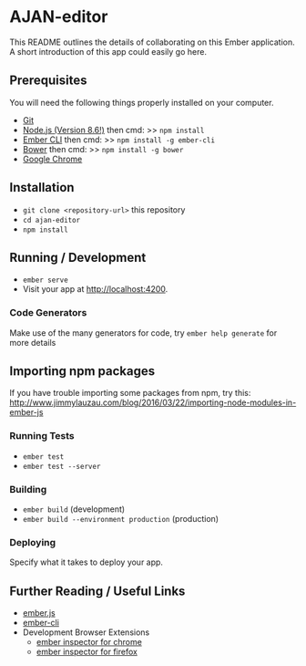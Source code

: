 # AJAN-editor

This README outlines the details of collaborating on this Ember application.
A short introduction of this app could easily go here.

## Prerequisites

You will need the following things properly installed on your computer.

* [Git](https://git-scm.com/)
* [Node.js (Version 8.6!)](https://nodejs.org/download/release/v8.6.0/) then cmd: >> `npm install`
* [Ember CLI](https://ember-cli.com/) then cmd: >> `npm install -g ember-cli`
* [Bower](https://bower.io/) then cmd: >> `npm install -g bower`
* [Google Chrome](https://google.com/chrome/)

## Installation

* `git clone <repository-url>` this repository
* `cd ajan-editor`
* `npm install`

## Running / Development

* `ember serve`
* Visit your app at [http://localhost:4200](http://localhost:4200).

### Code Generators

Make use of the many generators for code, try `ember help generate` for more details

## Importing npm packages

If you have trouble importing some packages from npm, try this:
http://www.jimmylauzau.com/blog/2016/03/22/importing-node-modules-in-ember-js

### Running Tests

* `ember test`
* `ember test --server`

### Building

* `ember build` (development)
* `ember build --environment production` (production)

### Deploying

Specify what it takes to deploy your app.

## Further Reading / Useful Links

* [ember.js](https://emberjs.com/)
* [ember-cli](https://ember-cli.com/)
* Development Browser Extensions
  * [ember inspector for chrome](https://chrome.google.com/webstore/detail/ember-inspector/bmdblncegkenkacieihfhpjfppoconhi)
  * [ember inspector for firefox](https://addons.mozilla.org/en-US/firefox/addon/ember-inspector/)
